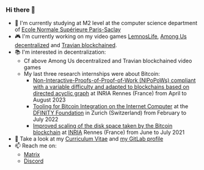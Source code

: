 ### Hi there 👋

- 📖 I'm currently studying at M2 level at the computer science department of [Ecole Normale Supérieure Paris-Saclay](https://en.wikipedia.org/wiki/%C3%89cole_normale_sup%C3%A9rieure_Paris-Saclay)
- 🎮 I'm currently working on my video games [LemnosLife](https://github.com/Benjamin-Loison/LemnosLife), [Among Us decentralized](https://github.com/Benjamin-Loison/Among-us-decentralized) and [Travian blockchained](https://github.com/Benjamin-Loison/Travian-blockchained).
- 📚 I'm interested in decentralization:
  - Cf above Among Us decentralized and Travian blockchained video games
  - My last three research internships were about Bitcoin:
    - [Non-Interactive-Proofs-of-Proof-of-Work
(NIPoPoWs) compliant with a variable difficulty and adapted to blockchains based on directed acyclic graph](https://gitea.lemnoslife.com/Benjamin_Loison/Variable_difficulty_NIPoPoWs_and_DAG) at INRIA Rennes (France) from April to August 2023
    - [Tooling for Bitcoin Integration on the Internet
Computer](https://gitlab.com/Benjamin_Loison/tooling-for-bitcoin-integration-on-the-internet-computer) at the [DFINITY Foundation](https://en.wikipedia.org/wiki/Dfinity) in Zurich (Switzerland) from February to July 2022
    - [Improved scaling of the disk space taken by the Bitcoin
blockchain](https://github.com/Benjamin-Loison/Mining-in-Logarithmic-Space) at [INRIA](https://en.wikipedia.org/wiki/French_Institute_for_Research_in_Computer_Science_and_Automation) Rennes (France) from June to July 2021
- 💬 Take a look at my [Curriculum Vitae](https://lemnoslife.com/CV-EN) and [my GitLab profile](https://gitlab.com/Benjamin_Loison)
- 📫 Reach me on:
  - [Matrix](https://matrix.to/#/@benjamin_loison:matrix.org)
  - [Discord](https://lemnoslife.com/discord_benjamin_loison)
